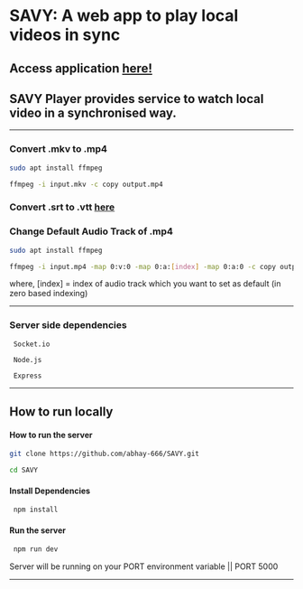 # SAVY: A web app to play local videos in sync

## Access application [here!](https://savy-player.herokuapp.com/)

## SAVY Player provides service to watch local video in a synchronised way.

---

### Convert .mkv to .mp4

```bash
sudo apt install ffmpeg

ffmpeg -i input.mkv -c copy output.mp4

```

### Convert .srt to .vtt [here](https://www.happyscribe.com/subtitle-tools/convert-srt-to-vtt)

### Change Default Audio Track of .mp4 
```bash
sudo apt install ffmpeg

ffmpeg -i input.mp4 -map 0:v:0 -map 0:a:[index] -map 0:a:0 -c copy output.mp4
```
where,   [index] = index of audio track which you want to set as default (in zero based indexing)  

---
### Server side dependencies

```
 Socket.io

 Node.js

 Express
```

---

## How to run locally


#### How to run the server

```bash
git clone https://github.com/abhay-666/SAVY.git

cd SAVY

```

#### Install Dependencies

```bash
 npm install
```

#### Run the server

```bash
 npm run dev
```

Server will be running on your PORT environment variable || PORT 5000

---
